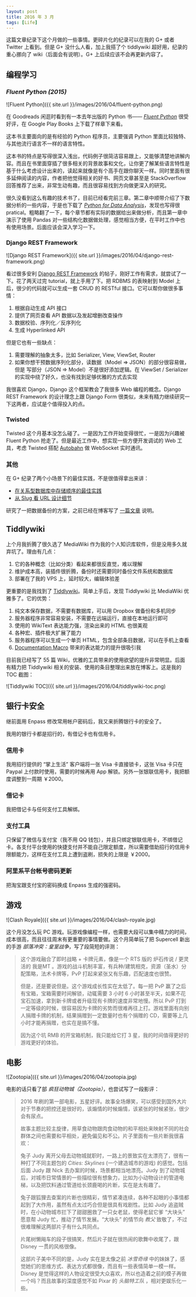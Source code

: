 ```yaml
---
layout: post
title: 2016 年 3 月
tags: [Life]
---
```


这篇文章纪录下这个月做的一些事情。更碎片化的纪录可以在我的 G+ 或者 Twitter 上看到。但是 G+ 没什么人看，加上我搭了个 tiddlywiki 超好用，纪录的重心挪向了 wiki（后面会有说明）。G+ 上后续应该不会再更新内容了。

<!--more-->

## 编程学习

### _Fluent Python (2015)_

![Fluent Python]({{ site.url }}/images/2016/04/fluent-python.png)

在 Goodreads 闲逛时看到有一本去年出版的 Python 书—— [_Fluent Python_][fluent-python] 很受好评，在 Google Play Books 上下载了样章下来看。

这本书主要面向的是有经验的 Python 程序员，主要强调 Python 里面比较独特、与其他流行语言不一样的语言特性。

这本书的特点是写得很深入浅出，代码例子很简洁容易跟上，又能够清楚地讲解内容。而且在书里面穿插了很多相关的背景故事和文化，让你更了解某些语言特性是基于什么考虑设计出来的，读起来就像是有个高手在跟你聊天一样。同时里面有很多延伸阅读的内容，作者把他觉得相关的好书、网页文章甚至是 StackOverflow 回答推荐了出来，非常生动有趣，而且很容易找到方向做更深入的研究。

很久没看到这么有趣的技术书了，目前已经看完前三章。第二章中顺带介绍了下数据分析的一些内容，于是也下载了 [_Python for Data Analysis_][python-for-data-analysis]，发现也写得很 pratical。粗略翻了一下，每个章节都有实际的数据给出来做分析，而且第一章中演示了使用 Pandas 对一些结构化数据做处理，感觉相当方便，在平时工作中也有使用场景。后面应该会深入学习一下。

[fluent-python]: http://shop.oreilly.com/product/0636920032519.do
[python-for-data-analysis]: shop.oreilly.com/product/0636920023784.do

### Django REST Framework

![Django REST Framework]({{ site.url }}/images/2016/04/django-rest-framework.png)

看过很多安利 [Django REST Framework][django-rest-framework] 的帖子，刚好工作有需求，就尝试了一下。花了两天过完 tutorial，就上手用了下。把 RDBMS 的表映射到 Model 上后，很少的代码就可以生成一套 CRUD 的 RESTful 接口。它可以帮你做很多事情：

1. 根据自动生成 API 接口
2. 提供了网页查看 API 数据以及发起增删改查操作
3. 数据校验、序列化／反序列化
4. 生成 Hyperlinked API

但是它也有一些缺点：

1. 需要理解的抽象太多，比如 Serializer, View, ViewSet, Router
2. 如果你想干预数据序列化部分，读数据（Model => JSON）的部分很容易做，但是 写部分（JSON => Model）不是很好添加逻辑。在 ViewSet / Serializer 的实现中绕了好久，也没有找到足够优雅的方式去实现

我很喜欢 Django，Django 这个框架教会了我很多 Web 编程的概念。Django REST Framework 的设计理念上跟 Django Form 很类似，未来有精力继续研究一下这两者，应试是个值得投入的点。

[django-rest-framework]: http://www.django-rest-framework.org/

### Twisted

Twisted 这个月基本没怎么碰了。一是因为工作开始变得很忙，一是因为兴趣被 Fluent Python 抢走了。但是最近工作中，想实现一些方便开发调试的 Web 工具，考虑 Twisted 搭配 [Autobahn][autobahn] 做 WebSocket 实时通讯。

[autobahn]: http://autobahn.ws/python/index.html

### 其他

在 G+ 纪录了两个小场景下的最佳实践，不是很值得拿出来讲：

* [在关系型数据库中存储顺序的最佳实践][best-practice-1]
* [从 Slug 看 URL 设计细节][best-practice-2]

研究了一把数据备份的方案，之前已经在博客写了 [一篇文章][data-backup] 说明。

[best-practice-1]: https://plus.google.com/+ZhihengLin/posts/QgVEEHZfRd7
[best-practice-2]: https://plus.google.com/+ZhihengLin/posts/bgkY8gThEAy
[data-backup]: /data-backup/

## Tiddlywiki

上个月我折腾了很久选了 MediaWiki 作为我的个人知识库软件，但是没用多久就弃坑了。理由有几点：

1. 它的各种概念（比如分类）看起来都很反直觉，难以理解
2. 维护成本高，装插件很折腾，备份时还需要同时备份文件系统和数据库
3. 部署在了我的 VPS 上，延时较大，编辑体验差

更重要的是我找到了 [Tiddlywiki][tiddlywiki]。简单上手后，发现 Tiddlywiki 比 MediaWiki 优雅多了。它的优势：

1. 纯文本保存数据，不需要有数据库，可以用 Dropbox 做备份和多机同步
2. 服务器程序非常容易安装，不需要在远端运行，直接在本地运行即可
3. 使用的 WikiText 表达能力强，渲染出来的 HTML 也很美观
4. 各种宏、插件极大扩展了能力
5. 服务器程序可以生成一个单页 HTML，包含全部条目数据，可以在手机上查看
6. [Documentation Macro][macro] 带来的表达能力的提升很吸引我

目前我已经写了 55 篇 Wiki，优雅的工具带来的使用欲望的提升非常明显。后面有精力把 Tiddlywiki 相关的安装、使用的条目整理出来放在博客上。这是我的 TOC 截图：

![Tiddlywiki TOC]({{ site.url }}/images/2016/04/tiddlywiki-toc.png)

[tiddlywiki]: http://tiddlywiki.com/
[macro]: http://tiddlywiki.com/static/Documentation%2520Macros.html

## 银行卡安全

继前面用 Enpass 修改常用帐户密码后，我又来折腾银行卡的安全了。

我用的银行卡都是招行的，有借记卡也有信用卡。

### 信用卡

我用招行提供的 “掌上生活” 客户端将一张 Visa 卡直接锁卡，这张 Visa 卡只在 Paypal 上付款时使用，需要的时候再用 App 解锁。另外一张银联信用卡，我把额度调整到一周期 ￥2000。

### 借记卡

我把借记卡与任何支付工具解绑。

### 支付工具

只保留了微信与支付宝（我不用 QQ 钱包），并且只绑定银联信用卡，不绑借记卡。各支付平台使用的快捷支付并不能自己限定额度，所以需要借助招行的信用卡限额能力，这样在支付工具上遭到盗刷，损失的上限是 ￥2000。

### 阿里系平台帐号密码更新

把淘宝跟支付宝的密码换成 Enpass 生成的强密码。﻿

## 游戏

![Clash Royale]({{ site.url }}/images/2016/04/clash-royale.jpg)

这个月没怎么玩 PC 游戏。玩游戏像编程一样，也需要大段可以集中精力的时间，成本很高，而且往往周末有更重要的事情要做。这个月简单玩了把 Supercell 新出的手游 _部落冲突：皇室战争_，写了段简短的评测：

> 这个游戏融合了即时战略 + 卡牌元素，像是一个 RTS 版的 炉石传说 / 更灵活的 我是MT 。游戏的战斗机制丰富，有兵种/建筑相克，资源（圣水）分配策略，法术卡牌等，PvP 打起来紧张又有乐趣，匹配速度也很赞。
>
> 但是，还是要说但是。这个游戏成长性实在太低了。每一把 PvP 赢了之后有宝箱，宝箱需要时间解锁，动辄需要 3 小时 6 小时甚至半天，如果不花宝石加速，拿到新卡牌或者升级现有卡牌的速度非常地慢。所以 PvP 打到一定等级的时候，很容易因为卡牌的劣势而很难再往上打。游戏里面有向别人捐赠卡牌的机制，结果捐赠到一定数量时也有个捐赠的 CD，需要等上几小时才能再捐赠，也实在是搞不懂。
>
> 因为这个坑 RMB 的开宝箱机制，我只能给它打 3 星，我的时间值得更好的游戏更好的体验。﻿

## 电影

![Zootopia]({{ site.url }}/images/2016/04/zootopia.jpg)

电影的话只看了部 _疯狂动物城（Zootopia）_，也尝试写了一段影评：

> 2016 年刷的第一部电影，五星好评。故事全场爆笑，可以感受到国外大片对于节奏的把控还是很好的，该煽情的时候煽情，该紧张的时候紧张，很少会有尿点。
>
> 故事主题比较主旋律，用草食动物跟肉食动物的和平相处来映射不同的社会群体之间也需要和平相处，避免偏见和不公。片子里面有一些片断我很喜欢：
>
> 兔子 Judy 离开父母去动物城就职时，一路上的景致实在太漂亮了，很有一种打了不同主题包的 _Cities: Skylines_ (一个建造城市的游戏) 的感觉。包括后面 Judy 跟 Nick 去办案的时候，场景都相当地漂亮。Judy 到了动物城后，对城市日常情景的一些描绘很有想象力，比如为小动物设计的管道电梯，以及把饮料通过管道给长颈鹿喝的片断，实在是太有趣了。
>
> 兔子跟狐狸去查案的片断也很精彩，情节紧凑连续，各种不起眼的小事情都起到了大作用，虽然有点太过巧合但是很具有戏剧性。比如 Judy 追盗贼时，在小动物城市拦下了甜甜圈救了一只女老鼠，使得老鼠它爹 “大块头” 愿意帮 Judy 忙，推动了情节发展。“大块头” 的情节向 _教父_ 致敬了，不过很难理解这两部片子有什么共同点。
>
> 片尾树懒飚车的段子很搞笑，然后片子就在很热闹的歌舞中收尾了，跟 Disney 一贯的风格很像。
>
> 这部片子美中不同的是，Judy 实在是太像之前 _冰雪奇缘_ 中的妹妹了，感觉她们的思维方式、表达方式都很像，而且有一些表情简单一模一样。Disney 是觉得这样的人物设定很受大众喜欢，所以也造着之前的模子再做一个吗？而且故事的深度感觉不如 Pixar 的 _头脑特工队_ ，相对更娱乐化一些。
